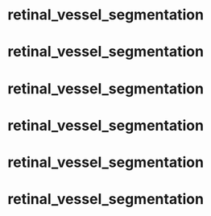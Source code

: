 # retinal_vessel_segmentation
# retinal_vessel_segmentation
# retinal_vessel_segmentation
# retinal_vessel_segmentation
# retinal_vessel_segmentation
# retinal_vessel_segmentation
